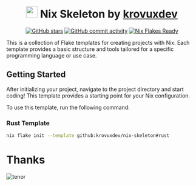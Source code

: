 <div align="center">
<h1 align="center">
  <img src="https://github.com/krovuxdev/nix-skeleton/assets/62192487/01aa0057-da80-4e11-8724-b3da458bcc79" width="30"> Nix Skeleton by <a href="https://github.com/krovuxdev">krovuxdev</a>
</h1>
  <p>

[![GitHub stars](https://img.shields.io/github/stars/krovuxdev/nix-skeleton?style=for-the-badge&labelColor=212A3E&color=15181a)](https://github.com/krovuxdev/nix-skeleton/stargazers)
[![GitHub commit activity](https://img.shields.io/github/commit-activity/t/krovuxdev/nix-skeleton?style=for-the-badge&labelColor=212A3E&color=15181a)](https://github.com/krovuxdev/dotfiles/-/commits/nixos)
[![Nix Flakes Ready](https://img.shields.io/static/v1?logo=nixos&logoColor=d8dee9&label=Nix%20Flakes&labelColor=212A3E&message=Ready&color=15181a&style=for-the-badge)](https://nixos.wiki/wiki/Flakes)
  </p>
</div>

This is a collection of Flake templates for creating projects with Nix. Each template provides a basic structure and tools tailored for a specific programming language or use case.

## Getting Started
After initializing your project, navigate to the project directory and start coding! This template provides a starting point for your Nix configuration.

To use this template, run the following command:
### Rust Template
```bash
nix flake init --template github:krovuxdev/nix-skeleton#rust
```

# Thanks
![tenor](https://github.com/krovuxdev/nix-skeleton/assets/62192487/d84578e1-6560-473a-b0c3-458a54d8afe5)
